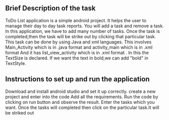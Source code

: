 Brief Description of the task
------------------------------
ToDo List application is a simple android project.
It helps the user to manage their day to day task reports.
You will add a task and remove a task.
In this application, we have to add many number of tasks.
Once the task is completed,then the task will be strike out by clicking that particular task.
This task can be done by using Java and xml languages.
This involves Main_Activity which is in .java format and activity_main which is in .xml format
And it has list_view_activity which is in .xml format . In this the TextSize is declared. If we want the text in bold,we can add "bold" in TextStyle.

Instructions to set up and run the application
------------------------------------------------
Download and install android studio and set it up correctly.
create a new project and enter into the code
Add all the requirements.
Run the code by clicking on run button and observe the result.
Enter the tasks which you want. Once the tasks will completed then click on the particular task.It will be striked out 
